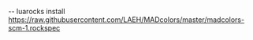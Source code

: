 
-- luarocks install https://raw.githubusercontent.com/LAEH/MADcolors/master/madcolors-scm-1.rockspec
